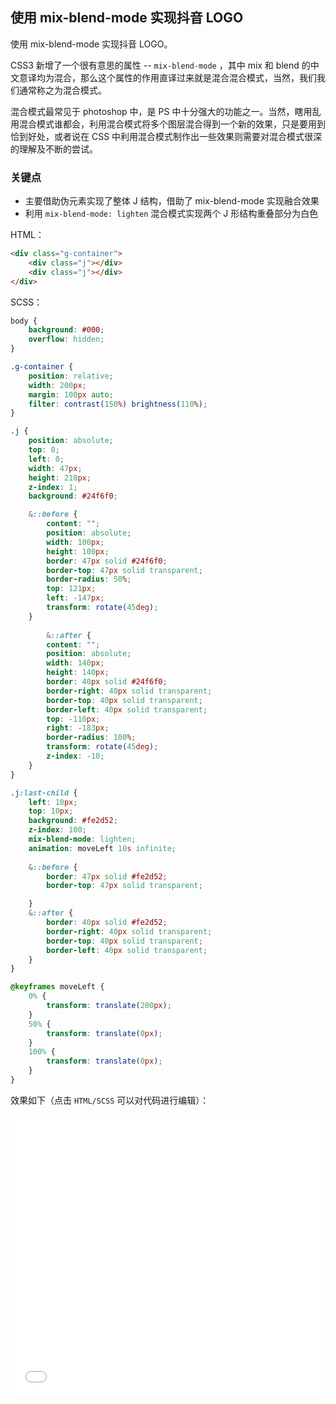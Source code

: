 ## 使用 mix-blend-mode 实现抖音 LOGO

使用 mix-blend-mode 实现抖音 LOGO。

CSS3 新增了一个很有意思的属性 -- `mix-blend-mode` ，其中 mix 和 blend 的中文意译均为混合，那么这个属性的作用直译过来就是混合混合模式，当然，我们我们通常称之为混合模式。

混合模式最常见于 photoshop 中，是 PS 中十分强大的功能之一。当然，瞎用乱用混合模式谁都会，利用混合模式将多个图层混合得到一个新的效果，只是要用到恰到好处，或者说在 CSS 中利用混合模式制作出一些效果则需要对混合模式很深的理解及不断的尝试。

### 关键点

+ 主要借助伪元素实现了整体 J 结构，借助了 mix-blend-mode 实现融合效果
+ 利用 `mix-blend-mode: lighten` 混合模式实现两个 J 形结构重叠部分为白色

HTML：

```html
<div class="g-container">
    <div class="j"></div>
    <div class="j"></div>
</div>
```

SCSS：
```scss
body {
    background: #000;
    overflow: hidden;
}

.g-container {
    position: relative;
    width: 200px;
    margin: 100px auto;
    filter: contrast(150%) brightness(110%);
}

.j {
    position: absolute;
    top: 0;
    left: 0;
    width: 47px;
    height: 218px;
    z-index: 1;
    background: #24f6f0;

    &::before {
        content: "";
        position: absolute;
        width: 100px;
        height: 100px;
        border: 47px solid #24f6f0;
        border-top: 47px solid transparent;
        border-radius: 50%;
        top: 121px;
        left: -147px;
        transform: rotate(45deg);
    }
    
        &::after {
        content: "";
        position: absolute;
        width: 140px;
        height: 140px;
        border: 40px solid #24f6f0;
        border-right: 40px solid transparent;
        border-top: 40px solid transparent;
        border-left: 40px solid transparent;
        top: -110px;
        right: -183px;
        border-radius: 100%;
        transform: rotate(45deg);
        z-index: -10;
    }
}

.j:last-child {
    left: 10px;
    top: 10px;
    background: #fe2d52;
    z-index: 100;
    mix-blend-mode: lighten;
    animation: moveLeft 10s infinite;
    
    &::before {
        border: 47px solid #fe2d52;
        border-top: 47px solid transparent;

    }
    &::after {
        border: 40px solid #fe2d52;
        border-right: 40px solid transparent;
        border-top: 40px solid transparent;
        border-left: 40px solid transparent;
    }
}

@keyframes moveLeft {
    0% {
        transform: translate(200px);
    }
    50% {
        transform: translate(0px);
    }
    100% {
        transform: translate(0px);
    }
}
```

效果如下（点击 `HTML/SCSS` 可以对代码进行编辑）：

<iframe height='450' scrolling='no' title='使用 mix-blend-mode 实现抖音 LOGO' src='//codepen.io/Chokcoco/embed/oQxQyw/?height=265&theme-id=0&default-tab=result' frameborder='no' allowtransparency='true' allowfullscreen='true' style='width: 100%;'>See the Pen <a href='https://codepen.io/Chokcoco/pen/oQxQyw/'>使用 mix-blend-mode 实现抖音 LOGO</a> by Chokcoco (<a href='https://codepen.io/Chokcoco'>@Chokcoco</a>) on <a href='https://codepen.io'>CodePen</a>.
</iframe>